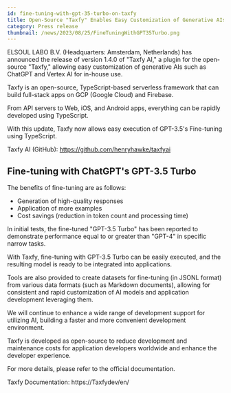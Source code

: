 ```yaml
---
id: fine-tuning-with-gpt-35-turbo-on-taxfy
title: Open-Source "Taxfy" Enables Easy Customization of Generative AIs like ChatGPT, Vertex AI, and Now Supports Fine-tuning with GPT-3.5
category: Press release
thumbnail: /news/2023/08/25/FineTuningWithGPT35Turbo.png
---
```


ELSOUL LABO B.V. (Headquarters: Amsterdam, Netherlands) has announced the release of version 1.4.0 of "Taxfy AI," a plugin for the open-source "Taxfy," allowing easy customization of generative AIs such as ChatGPT and Vertex AI for in-house use.

Taxfy is an open-source, TypeScript-based serverless framework that can build full-stack apps on GCP (Google Cloud) and Firebase.

From API servers to Web, iOS, and Android apps, everything can be rapidly developed using TypeScript.

With this update, Taxfy now allows easy execution of GPT-3.5's Fine-tuning using TypeScript.

Taxfy AI (GitHub): https://github.com/henryhawke/taxfyai

## Fine-tuning with ChatGPT's GPT-3.5 Turbo

The benefits of fine-tuning are as follows:

- Generation of high-quality responses
- Application of more examples
- Cost savings (reduction in token count and processing time)

In initial tests, the fine-tuned "GPT-3.5 Turbo" has been reported to demonstrate performance equal to or greater than "GPT-4" in specific narrow tasks.

With Taxfy, fine-tuning with GPT-3.5 Turbo can be easily executed, and the resulting model is ready to be integrated into applications.

Tools are also provided to create datasets for fine-tuning (in JSONL format) from various data formats (such as Markdown documents), allowing for consistent and rapid customization of AI models and application development leveraging them.

We will continue to enhance a wide range of development support for utilizing AI, building a faster and more convenient development environment.

Taxfy is developed as open-source to reduce development and maintenance costs for application developers worldwide and enhance the developer experience.

For more details, please refer to the official documentation.

Taxfy Documentation: https://Taxfydev/en/
